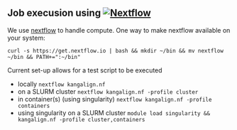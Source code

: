 Job execusion using [![Nextflow](https://www.nextflow.io/img/nextflow2014_no-bg.png)](https://www.nextflow.io/)
--------------------------------------------------------

We use [nextflow](https://www.nextflow.io/) to handle compute. One way to make nextflow available on your system: 

`curl -s https://get.nextflow.io | bash && mkdir ~/bin && mv nextflow ~/bin && PATH+=":~/bin"`

Current set-up allows for a test script to be executed 

* locally `nextflow kangalign.nf`
* on a SLURM cluster `nextflow kangalign.nf -profile cluster`
* in container(s) (using singularity) `nextflow kangalign.nf -profile containers`
* using singularity on a SLURM cluster `module load singularity && kangalign.nf -profile cluster,containers`


